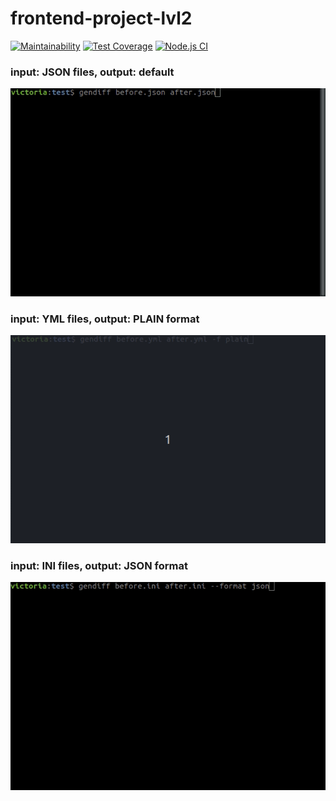 # frontend-project-lvl2

[![Maintainability](https://api.codeclimate.com/v1/badges/2f7955ab0ea33064890d/maintainability)](https://codeclimate.com/github/VictoriaGershova/frontend-project-lvl2/maintainability)
[![Test Coverage](https://api.codeclimate.com/v1/badges/2f7955ab0ea33064890d/test_coverage)](https://codeclimate.com/github/VictoriaGershova/frontend-project-lvl2/test_coverage)
[![Node.js CI](https://github.com/VictoriaGershova/frontend-project-lvl2/workflows/Node.js%20CI/badge.svg)](https://github.com/VictoriaGershova/frontend-project-lvl2/actions)

### input: JSON files, output: default

![Alt Text](assets/gif/jsonFilesToDefaultFormat.gif)

### input: YML files, output: PLAIN format

![Alt Text](assets/gif/ymlFilesToPlainFormat.gif)

### input: INI files, output: JSON format

![Alt Text](assets/gif/iniFilesToJSONFormat.gif)




